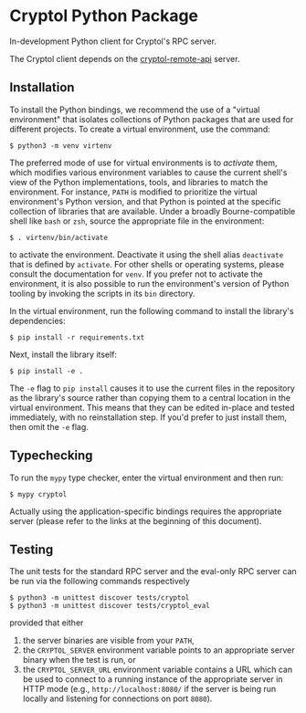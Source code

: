 # Cryptol Python Package

In-development Python client for Cryptol's RPC server.

The Cryptol client depends on the [cryptol-remote-api](https://github.com/GaloisInc/cryptol/tree/master/cryptol-remote-api) server.

## Installation

To install the Python bindings, we recommend the use of a "virtual
environment" that isolates collections of Python packages that are
used for different projects. To create a virtual environment, use the
command:

```
$ python3 -m venv virtenv
```

The preferred mode of use for virtual environments is to *activate*
them, which modifies various environment variables to cause the
current shell's view of the Python implementations, tools, and
libraries to match the environment. For instance, `PATH` is modified
to prioritize the virtual environment's Python version, and that
Python is pointed at the specific collection of libraries that are
available. Under a broadly Bourne-compatible shell like `bash` or
`zsh`, source the appropriate file in the environment:

```
$ . virtenv/bin/activate
```

to activate the environment. Deactivate it using the shell alias
`deactivate` that is defined by `activate`. For other shells or
operating systems, please consult the documentation for `venv`. If
you prefer not to activate the environment, it is also possible to run
the environment's version of Python tooling by invoking the scripts in
its `bin` directory.

In the virtual environment, run the following command to install the
library's dependencies:

```
$ pip install -r requirements.txt
```

Next, install the library itself:

```
$ pip install -e .
```

The `-e` flag to `pip install` causes it to use the current files
in the repository as the library's source rather than copying them to
a central location in the virtual environment. This means that they
can be edited in-place and tested immediately, with no reinstallation
step. If you'd prefer to just install them, then omit the `-e` flag.

## Typechecking

To run the `mypy` type checker, enter the virtual environment and then run:

```
$ mypy cryptol
```

Actually using the application-specific bindings requires the
appropriate server (please refer to the links at the beginning of this
document).

## Testing

The unit tests for the standard RPC server and the eval-only RPC server can be run via the following commands respectively

```
$ python3 -m unittest discover tests/cryptol
$ python3 -m unittest discover tests/cryptol_eval
```

provided that either

1. the server binaries are visible from your `PATH`,
2. the `CRYPTOL_SERVER` environment variable points to an appropriate server binary when the test is run,  or
3. the `CRYPTOL_SERVER_URL` environment variable contains a URL which can be used to connect to a running instance of the appropriate server in HTTP mode (e.g., `http://localhost:8080/` if the server is being run locally and listening for connections on port `8080`).

